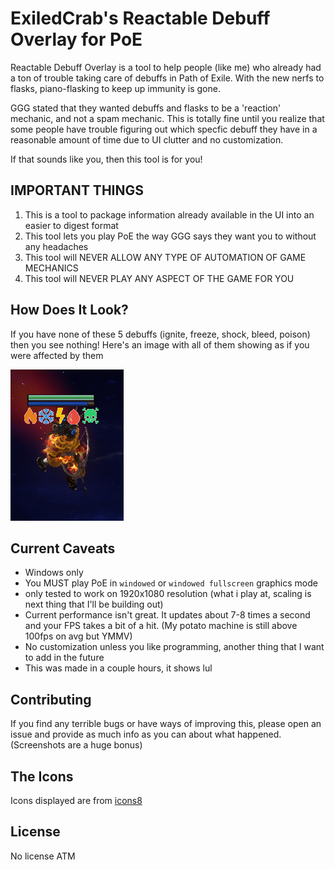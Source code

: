 # ExiledCrab's Reactable Debuff Overlay for PoE
Reactable Debuff Overlay is a tool to help people (like me) who already had a ton of trouble taking care of debuffs in Path of Exile. With the new nerfs to flasks, piano-flasking to keep up immunity is gone.

GGG stated that they wanted debuffs and flasks to be a 'reaction' mechanic, and not a spam mechanic. This is totally fine until you realize that some people have trouble figuring out which specfic debuff they have in a reasonable amount of time due to UI clutter and no customization.

If that sounds like you, then this tool is for you!

## IMPORTANT THINGS
1. This is a tool to package information already available in the UI into an easier to digest format
2. This tool lets you play PoE the way GGG says they want you to without any headaches
3. This tool will NEVER ALLOW ANY TYPE OF AUTOMATION OF GAME MECHANICS
4. This tool will NEVER PLAY ANY ASPECT OF THE GAME FOR YOU

## How Does It Look?

If you have none of these 5 debuffs (ignite, freeze, shock, bleed, poison) then you see nothing! Here's an image with all of them showing as if you were affected by them

![alt text](https://github.com/ExiledCrab/Reactable_Debuff_Overlay/blob/master/example.png?raw=true)

## Current Caveats
* Windows only
* You MUST play PoE in `windowed` or `windowed fullscreen` graphics mode
* only tested to work on 1920x1080 resolution (what i play at, scaling is next thing that I'll be building out)
* Current performance isn't great. It updates about 7-8 times a second and your FPS takes a bit of a hit. (My potato machine is still above 100fps on avg but YMMV)
* No customization unless you like programming, another thing that I want to add in the future
* This was made in a couple hours, it shows lul

## Contributing
If you find any terrible bugs or have ways of improving this, please open an issue and provide as much info as you can about what happened. (Screenshots are a huge bonus) 

## The Icons
Icons displayed are from [icons8](https://icons8.com)

## License
No license ATM

